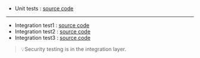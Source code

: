 - Unit tests : [source code](./Hogwarts-Artifacts-Online/src/test/java/code/with/bingyang/wei/hogwartsartifactsonline)

---
- Integration
  test1 : [source code](./Hogwarts-Artifacts-Online/src/test/java/code/with/bingyang/wei/hogwartsartifactsonline/artifact/ArtifactControllerIntegrationTest.java)
- Integration
  test2 : [source code](./Hogwarts-Artifacts-Online/src/test/java/code/with/bingyang/wei/hogwartsartifactsonline/hogwartsuser/UserControllerIntegrationTest.java)
- Integration
  test3 : [source code](./Hogwarts-Artifacts-Online/src/test/java/code/with/bingyang/wei/hogwartsartifactsonline/wizard/WizardControllerIntegrationTest.java)

> 💡Security testing is in the integration layer.

